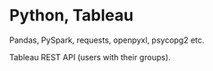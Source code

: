 # Python, Tableau

Pandas, PySpark, requests, openpyxl, psycopg2 etc.

Tableau REST API (users with their groups).

